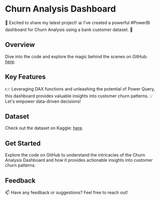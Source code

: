 # Churn Analysis Dashboard

🚀 Excited to share my latest project! 📊 I've created a powerful #PowerBI dashboard for Churn Analysis using a bank customer dataset. 🏦

## Overview

Dive into the code and explore the magic behind the scenes on GitHub: [here](https://lnkd.in/gsUm3r7i).

## Key Features

👉 Leveraging DAX functions and unleashing the potential of Power Query, this dashboard provides valuable insights into customer churn patterns. 💡 Let's empower data-driven decisions!

## Dataset

Check out the dataset on Kaggle: [here](https://lnkd.in/gCPwAUKg).

## Get Started

Explore the code on GitHub to understand the intricacies of the Churn Analysis Dashboard and how it provides actionable insights into customer churn patterns.

## Feedback

📫 Have any feedback or suggestions? Feel free to reach out!
